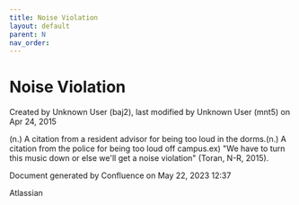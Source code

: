 ```yaml
---
title: Noise Violation
layout: default
parent: N
nav_order:
---
```


# Noise Violation

Created by  Unknown User (baj2), last modified by  Unknown User (mnt5) on Apr 24, 2015

(n.) A citation from a resident advisor for being too loud in the dorms.(n.) A citation from the police for being too loud off campus.ex) &quot;We have to turn this music down or else we'll get a noise violation&quot; (Toran, N-R, 2015).

Document generated by Confluence on May 22, 2023 12:37

Atlassian
